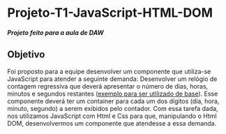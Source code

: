 # Projeto-T1-JavaScript-HTML-DOM
##### *Projeto feito para a aula de DAW*
## Objetivo
Foi proposto para a equipe desenvolver um componente que utiliza-se JavaScript para atender a seguinte demanda:
Desenvolver um relógio de contagem regressiva que deverá apresentar o número de dias, horas, minutos e segundos restantes ([exemplo para ser utilizado de base](https://www.timeanddate.com/countdown/chinese?p0=445)). Esse componente deverá ter um container para cada um dos dígitos (dia, hora, minuto, segundo) a serem exibidos pelo contador.
Com essa tarefa dada, nos utilizamos JavaScript com Html e Css para que, manipulando o Html DOM, desenvolvermos um componente que atendesse a essa demanda.
